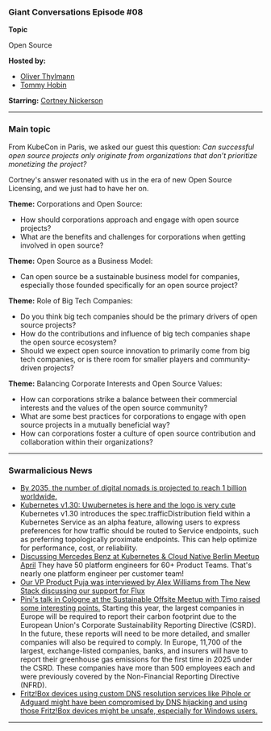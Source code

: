 
### Giant Conversations Episode #08

**Topic** 

Open Source

**Hosted by:** 

* [Oliver Thylmann](https://twitter.com/othylmann)
* [Tommy Hobin](https://twitter.com/tommyhobin)

**Starring:** [Cortney Nickerson](https://twitter.com/TechTalkingMom)



------------------------------------------------------------------------------------------------------------------------------
### Main topic

From KubeCon in Paris, we asked our guest this question:
_Can successful open source projects only originate from organizations that don’t prioritize monetizing the project?_

Cortney's answer resonated with us in the era of new Open Source Licensing, and we just had to have her on.

**Theme:** Corporations and Open Source:
- How should corporations approach and engage with open source projects?
- What are the benefits and challenges for corporations when getting involved in open source?

**Theme:** Open Source as a Business Model:
- Can open source be a sustainable business model for companies, especially those founded specifically for an open source project?

**Theme:** Role of Big Tech Companies:
- Do you think big tech companies should be the primary drivers of open source projects?
- How do the contributions and influence of big tech companies shape the open source ecosystem?
- Should we expect open source innovation to primarily come from big tech companies, or is there room for smaller players and community-driven projects?

**Theme:** Balancing Corporate Interests and Open Source Values:
- How can corporations strike a balance between their commercial interests and the values of the open source community?
- What are some best practices for corporations to engage with open source projects in a mutually beneficial way?
- How can corporations foster a culture of open source contribution and collaboration within their organizations?


------------------------------------------------------------------------------------------------------------------------------

### Swarmalicious News 

- [By 2035, the number of digital nomads is projected to reach 1 billion worldwide.](https://techreport.com/statistics/digital-nomads-statistics/)
- [Kubernetes v1.30: Uwubernetes is here and the logo is very cute](https://kubernetes.io/blog/2024/04/17/kubernetes-v1-30-release/) Kubernetes v1.30 introduces the spec.trafficDistribution field within a Kubernetes Service as an alpha feature, allowing users to express preferences for how traffic should be routed to Service endpoints, such as preferring topologically proximate endpoints. This can help optimize for performance, cost, or reliability.
- [Discussing Mercedes Benz at Kubernetes & Cloud Native Berlin Meetup April](https://www.youtube.com/watch?v=K7VGsVPtWzI) They have 50 platform engineers for 60+ Product Teams. That's nearly one platform engineer per customer team!
- [Our VP Product Puja was interviewed by Alex Williams from The New Stack discussing our support for Flux](https://thenewstack.io/how-giant-swarm-is-helping-to-support-the-future-of-flux/)
- [Pini's talk in Cologne at the Sustainable Offsite Meetup with Timo raised some interesting points.](https://www.oliverwyman.com/our-expertise/insights/2023/aug/carbon-accounting-europe.html) Starting this year, the largest companies in Europe will be required to report their carbon footprint due to the European Union's Corporate Sustainability Reporting Directive (CSRD). In the future, these reports will need to be more detailed, and smaller companies will also be required to comply. In Europe, 11,700 of the largest, exchange-listed companies, banks, and insurers will have to report their greenhouse gas emissions for the first time in 2025 under the CSRD. These companies have more than 500 employees each and were previously covered by the Non-Financial Reporting Directive (NFRD).
- [Fritz!Box devices using custom DNS resolution services like Pihole or Adguard might have been compromised by DNS hijacking and using those Fritz!Box devices might be unsafe, especially for Windows users.](https://crapts.org/2024/04/21/all-fritz-box-modems-have-been-hijacked/)

------------------------------------------------------------------------------------------------------------------------------

